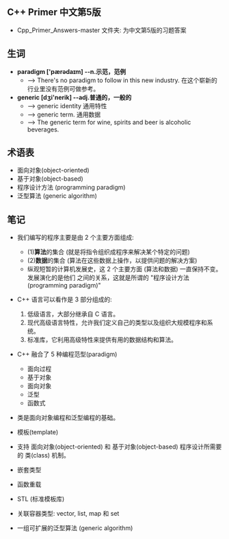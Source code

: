 ## C++ Primer 中文第5版 
- Cpp_Primer_Answers-master 文件夹: 为中文第5版的习题答案


## 生词
- **paradigm ['pærədaɪm] --n.示范，范例**
    + --> There's no paradigm to follow in this new industry.
        在这个崭新的行业里没有范例可做参考。
- **generic [dʒi'nerik] --adj.普通的，一般的**
     + --> generic identity 通用特性
     + --> generic term. 通用数据
     + --> The generic term for wine, spirits and beer is alcoholic beverages.


## 术语表
- 面向对象(object-oriented)
- 基于对象(object-based)
- 程序设计方法 (programming paradigm)
- 泛型算法 (generic algorithm) 


## 笔记
- 我们编写的程序主要是由 2 个主要方面组成:
    - (1)**算法**的集合 (就是将指令组织成程序来解决某个特定的问题)
    - (2)**数据**的集合 (算法在这些数据上操作，以提供问题的解决方案)
    + 纵观短暂的计算机发展史，这 2 个主要方面 (算法和数据) 一直保持不变。发展演化的是他们
      之间的关系，这就是所谓的 "程序设计方法 (programming paradigm)"

- C++ 语言可以看作是 3 部分组成的:
    1. 低级语言，大部分继承自 C 语言。
    1. 现代高级语言特性，允许我们定义自己的类型以及组织大规模程序和系统。
    1. 标准库，它利用高级特性来提供有用的数据结构和算法。

- C++ 融合了 5 种编程范型(paradigm)
    + 面向过程
    + 基于对象
    + 面向对象
    + 泛型
    + 函数式

- 类是面向对象编程和泛型编程的基础。    

- 模板(template)
- 支持 面向对象(object-oriented) 和 基于对象(object-based) 程序设计所需要的 
  类(class) 机制。
- 嵌套类型 
- 函数重载
- STL (标准模板库)
- 关联容器类型: vector, list, map 和 set
- 一组可扩展的泛型算法 (generic algorithm)   
